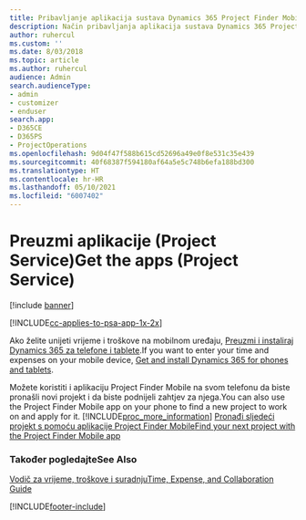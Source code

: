 ```yaml
---
title: Pribavljanje aplikacija sustava Dynamics 365 Project Finder Mobile | MicrosoftDocs
description: Način pribavljanja aplikacija sustava Dynamics 365 Project Finder Mobile
author: ruhercul
ms.custom: ''
ms.date: 8/03/2018
ms.topic: article
ms.author: ruhercul
audience: Admin
search.audienceType:
- admin
- customizer
- enduser
search.app:
- D365CE
- D365PS
- ProjectOperations
ms.openlocfilehash: 9d04f47f588b615cd52696a49e0f8e531c35e439
ms.sourcegitcommit: 40f68387f594180af64a5e5c748b6efa188bd300
ms.translationtype: HT
ms.contentlocale: hr-HR
ms.lasthandoff: 05/10/2021
ms.locfileid: "6007402"
---
```

# <a name="get-the-apps-project-service"></a><span data-ttu-id="8464c-103">Preuzmi aplikacije (Project Service)</span><span class="sxs-lookup"><span data-stu-id="8464c-103">Get the apps (Project Service)</span></span>

[!include [banner](../includes/psa-now-project-operations.md)]

[!INCLUDE[cc-applies-to-psa-app-1x-2x](../includes/cc-applies-to-psa-app-1x-2x.md)]

<span data-ttu-id="8464c-104">Ako želite unijeti vrijeme i troškove na mobilnom uređaju, [Preuzmi i instaliraj Dynamics 365 za telefone i tablete](/dynamics365/mobile-app/dynamics-365-phones-tablets-users-guide).</span><span class="sxs-lookup"><span data-stu-id="8464c-104">If you want to enter your time and expenses on your mobile device, [Get and install Dynamics 365 for phones and tablets](/dynamics365/mobile-app/dynamics-365-phones-tablets-users-guide).</span></span>  
  
 <span data-ttu-id="8464c-105">Možete koristiti i aplikaciju Project Finder Mobile na svom telefonu da biste pronašli novi projekt i da biste podnijeli zahtjev za njega.</span><span class="sxs-lookup"><span data-stu-id="8464c-105">You can also use the Project Finder Mobile app on your phone to find a new project to work on and apply for it.</span></span> [!INCLUDE[proc_more_information](../includes/proc-more-information.md)] <span data-ttu-id="8464c-106">[Pronađi sljedeći projekt s pomoću aplikacije Project Finder Mobile](../psa/find-next-project-finder-mobile-app.md)</span><span class="sxs-lookup"><span data-stu-id="8464c-106">[Find your next project with the Project Finder Mobile app](../psa/find-next-project-finder-mobile-app.md)</span></span> 
  
### <a name="see-also"></a><span data-ttu-id="8464c-107">Također pogledajte</span><span class="sxs-lookup"><span data-stu-id="8464c-107">See Also</span></span>  
 [<span data-ttu-id="8464c-108">Vodič za vrijeme, troškove i suradnju</span><span class="sxs-lookup"><span data-stu-id="8464c-108">Time, Expense, and Collaboration Guide</span></span>](../psa/time-expense-collaboration-guide.md)


[!INCLUDE[footer-include](../includes/footer-banner.md)]